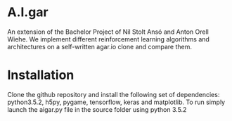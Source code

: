 # A.I.gar
An extension of the Bachelor Project of Nil Stolt Ansó and Anton Orell Wiehe. We implement different reinforcement learning algorithms and architectures on a self-written agar.io clone and compare them.
# Installation
Clone the github repository and install the following set of dependencies: python3.5.2, h5py, pygame, tensorflow, keras and matplotlib.
To run simply launch the aigar.py file in the source folder using python 3.5.2
